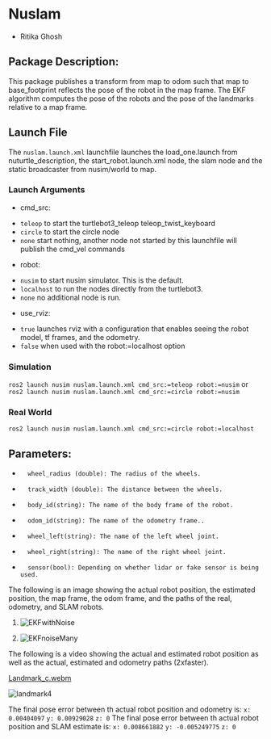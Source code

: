 # Nuslam
* Ritika Ghosh
## Package Description:
This package publishes a transform from map to odom such that map to  base_footprint reflects the pose of the robot in the map frame. The EKF algorithm computes the pose of the robots and the pose of the landmarks relative to a map frame.
## Launch File
The `nuslam.launch.xml` launchfile launches the load_one.launch from nuturtle_description, the start_robot.launch.xml node, the slam node and the static broadcaster from nusim/world to map.
### Launch Arguments
- cmd_src:
* `teleop` to start the turtlebot3_teleop teleop_twist_keyboard
* `circle` to start the circle node
* `none` start nothing, another node not started by this launchfile will publish the cmd_vel commands
- robot:
* `nusim` to start nusim simulator. This is the default. 
* `localhost` to run the nodes directly from the turtlebot3.
* `none` no additional node is run.
- use_rviz:
* `true` launches rviz with a configuration that enables seeing the robot model, tf frames, and the odometry. 
* `false` when used with the robot:=localhost option
### Simulation
`ros2 launch nusim nuslam.launch.xml cmd_src:=teleop robot:=nusim`
or
`ros2 launch nusim nuslam.launch.xml cmd_src:=circle robot:=nusim`
### Real World
`ros2 launch nusim nuslam.launch.xml cmd_src:=circle robot:=localhost`
## Parameters:
*       wheel_radius (double): The radius of the wheels.
*       track_width (double): The distance between the wheels.
*       body_id(string): The name of the body frame of the robot.
*       odom_id(string): The name of the odometry frame..
*       wheel_left(string): The name of the left wheel joint.
*       wheel_right(string): The name of the right wheel joint.
*       sensor(bool): Depending on whether lidar or fake sensor is being used.

The following is an image showing the actual robot position, the estimated position, the map frame, the odom frame, and the paths of the real, odometry, and SLAM robots.

1. ![EKFwithNoise](https://user-images.githubusercontent.com/60728026/224211956-4987d0ea-dc35-46b8-b597-9c5b150dbde8.png)

2. ![EKFnoiseMany](https://user-images.githubusercontent.com/60728026/224212085-c52ddc29-45b8-49dc-84bd-e431790edb26.png)

The following is a video showing the actual and estimated robot position as well as the actual, estimated and odometry paths (2xfaster).


[Landmark_c.webm](https://github.com/GhoshRitika/SLAM_ekf/assets/60728026/74bff5cf-2bd3-4145-ad90-1bcdf864abdc)


![landmark4](https://user-images.githubusercontent.com/60728026/225818887-21deb855-d64b-4d93-8a4c-4d52f9f7a45c.png)

The final pose error between th actual robot position and odometry is:
    `x: 0.00404097`
    `y: 0.00929028`
    `z: 0`
The final pose error between th actual robot position and SLAM estimate is:
    `x: 0.008661882`
    `y: -0.005249775`
    `z: 0`